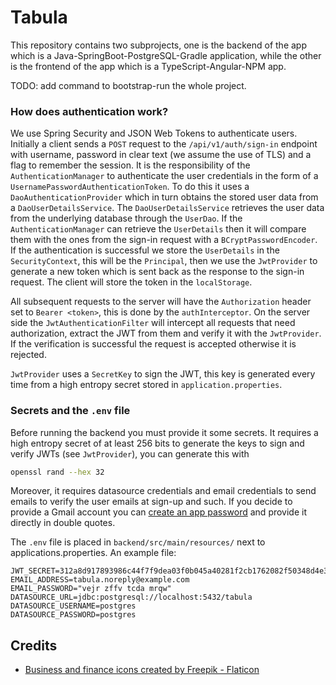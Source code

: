 # Tabula

This repository contains two subprojects, one is the backend of the app which is a Java-SpringBoot-PostgreSQL-Gradle
application, while the other is the frontend of the app which is a TypeScript-Angular-NPM app.

TODO: add command to bootstrap-run the whole project.

### How does authentication work?

We use Spring Security and JSON Web Tokens to authenticate users. Initially a client sends a `POST` request to the
`/api/v1/auth/sign-in` endpoint with username, password in clear text (we assume the use of TLS) and a flag to remember
the session. It is the responsibility of the `AuthenticationManager` to authenticate the user credentials in the form of
a `UsernamePasswordAuthenticationToken`. To do this it uses a `DaoAuthenticationProvider` which in turn obtains the
stored user data from a `DaoUserDetailsService`. The `DaoUserDetailsService` retrieves the user data from the underlying
database through the `UserDao`. If the `AuthenticationManager` can retrieve the `UserDetails` then it will compare them
with the ones from the sign-in request with a `BCryptPasswordEncoder`. If the authentication is successful we store the
`UserDetails` in the `SecurityContext`, this will be the `Principal`, then we use the `JwtProvider` to generate a new
token which is sent back as the response to the sign-in request. The client will store the token in the `localStorage`.

All subsequent requests to the server will have the `Authorization` header set to `Bearer <token>`, this is done by the
`authInterceptor`. On the server side the `JwtAuthenticationFilter` will intercept all requests that need authorization,
extract the JWT from them and verify it with the `JwtProvider`. If the verification is successful the request is
accepted otherwise it is rejected.

`JwtProvider` uses a `SecretKey` to sign the JWT, this key is generated every time from a high entropy secret stored in
`application.properties`.

### Secrets and the `.env` file

Before running the backend you must provide it some secrets. It requires a high entropy secret of at least 256 bits to
generate the keys to sign and verify JWTs (see `JwtProvider`), you can generate this with

```sh
openssl rand --hex 32
```

Moreover, it requires datasource credentials and email credentials to send emails to verify the user emails at sign-up
and such. If you decide to provide a Gmail account you
can [create an app password](https://myaccount.google.com/apppasswords) and provide it directly in double quotes.

The `.env` file is placed in `backend/src/main/resources/` next to applications.properties. An example file:

```dotenv
JWT_SECRET=312a8d917893986c44f7f9dea03f0b045a40281f2cb1762082f50348d4e30b50
EMAIL_ADDRESS=tabula.noreply@example.com
EMAIL_PASSWORD="vejr zffv tcda mrqw"
DATASOURCE_URL=jdbc:postgresql://localhost:5432/tabula
DATASOURCE_USERNAME=postgres
DATASOURCE_PASSWORD=postgres
```

## Credits

- <a href="https://www.flaticon.com/free-icons/business-and-finance" title="business and finance icons">Business and
  finance icons created by Freepik - Flaticon</a>
